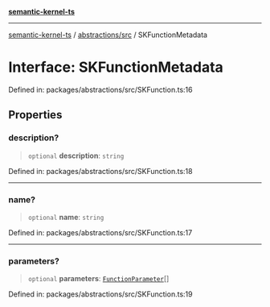 [**semantic-kernel-ts**](../../../README.md)

***

[semantic-kernel-ts](../../../modules.md) / [abstractions/src](../README.md) / SKFunctionMetadata

# Interface: SKFunctionMetadata

Defined in: packages/abstractions/src/SKFunction.ts:16

## Properties

### description?

> `optional` **description**: `string`

Defined in: packages/abstractions/src/SKFunction.ts:18

***

### name?

> `optional` **name**: `string`

Defined in: packages/abstractions/src/SKFunction.ts:17

***

### parameters?

> `optional` **parameters**: [`FunctionParameter`](FunctionParameter.md)[]

Defined in: packages/abstractions/src/SKFunction.ts:19
